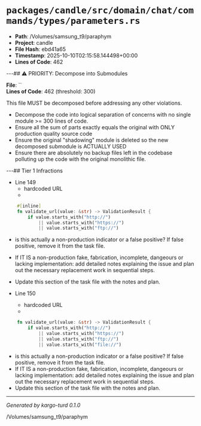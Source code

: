 # `packages/candle/src/domain/chat/commands/types/parameters.rs`

- **Path**: /Volumes/samsung_t9/paraphym
- **Project**: candle
- **File Hash**: ebd41a65  
- **Timestamp**: 2025-10-10T02:15:58.144498+00:00  
- **Lines of Code**: 462

---## ⚠️ PRIORITY: Decompose into Submodules

**File**: ``  
**Lines of Code**: 462 (threshold: 300)

This file MUST be decomposed before addressing any other violations.

- Decompose the code into logical separation of concerns with no single module >= 300 lines of code. 
- Ensure all the sum of parts exactly equals the original with ONLY production quality source code
- Ensure the original "shadowing" module is deleted so the new decomposed submodule is ACTUALLY USED
- Ensure there are absolutely no backup files left in the codebase polluting up the code with the original monolithic file.

---## Tier 1 Infractions 


- Line 149
  - hardcoded URL
  - 

```rust
    #[inline]
    fn validate_url(value: &str) -> ValidationResult {
        if value.starts_with("http://")
            || value.starts_with("https://")
            || value.starts_with("ftp://")
```

- is this actually a non-production indicator or a false positive? If false positive, remove it from the task file.
- If IT IS a non-production fake, fabrication, incomplete, dangeours or lacking implementation: add detailed notes explaining the issue and plan out the necessary replacement work in sequential steps. 
- Update this section of the task file with the notes and plan.


- Line 150
  - hardcoded URL
  - 

```rust
    fn validate_url(value: &str) -> ValidationResult {
        if value.starts_with("http://")
            || value.starts_with("https://")
            || value.starts_with("ftp://")
            || value.starts_with("file://")
```

- is this actually a non-production indicator or a false positive? If false positive, remove it from the task file.
- If IT IS a non-production fake, fabrication, incomplete, dangeours or lacking implementation: add detailed notes explaining the issue and plan out the necessary replacement work in sequential steps. 
- Update this section of the task file with the notes and plan.

---

*Generated by kargo-turd 0.1.0*

/Volumes/samsung_t9/paraphym